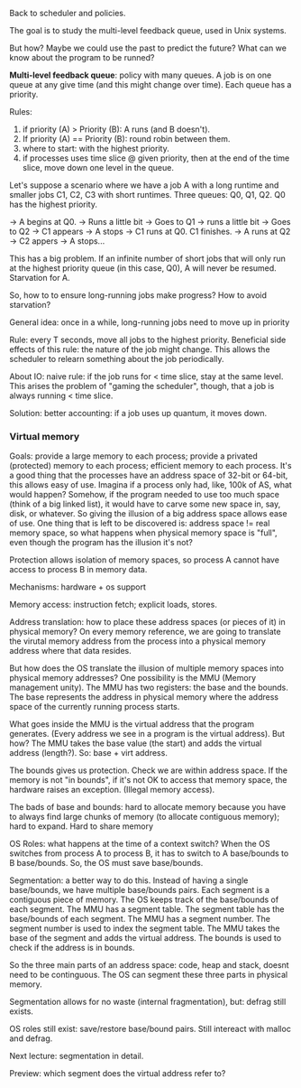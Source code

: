 Back to scheduler and policies.

The goal is to study the multi-level feedback queue, used in Unix systems.

But how? Maybe we could use the past to predict the future? What can we know about the program to be runned?

**Multi-level feedback queue**: policy with many queues. A job is on one queue at any give time (and this might change over time). Each queue has a priority.

Rules: 
1) if priority (A) > Priority (B): A runs (and B doesn't).
2) If priority (A) == Priority (B): round robin between them.
3) where to start: with the highest priority.
4) if processes uses time slice @ given priority, then at the end of the time slice, move down one level in the queue.

Let's suppose a scenario where we have a job A with a long runtime and smaller jobs C1, C2, C3 with short runtimes. Three queues: Q0, Q1, Q2. Q0 has the highest priority.

-> A begins at Q0. -> Runs a little bit -> Goes to Q1 -> runs a little bit -> Goes to Q2 -> C1 appears -> A stops -> C1 runs at Q0. C1 finishes. ->  A runs at Q2 -> C2 appers -> A stops...

This has a big problem. If an infinite number of short jobs that will only run at the highest priority queue (in this case, Q0), A will never be resumed. Starvation for A.

So, how to to ensure long-running jobs make progress? How to avoid starvation?

General idea: once in a while, long-running jobs need to move up in priority

Rule: every T seconds, move all jobs to the highest priority. Beneficial side effects of this rule: the nature of the job might change. This allows the scheduler to relearn something about the job periodically.


About IO: naive rule: if the job runs for < time slice, stay at the same level. This arises the problem of "gaming the scheduler", though, that a job is always running < time slice.

Solution: better accounting: if a job uses up quantum, it moves down.

### Virtual memory

Goals: provide a large memory to each process; provide a privated (protected) memory to each process; efficient memory to each process. It's a good thing that the processes have an address space of 32-bit or 64-bit, this allows easy of use. Imagina if a process only had, like, 100k of AS, what would happen? Somehow, if the program needed to use too much space (think of a big linked list), it would have to carve some new space in, say, disk, or whatever. So giving the illusion of a big address space allows ease of use. One thing that is left to be discovered is: address space != real memory space, so what happens when physical memory space is "full", even though the program has the illusion it's not?

Protection allows isolation of memory spaces, so process A cannot have access to process B in memory data.

Mechanisms: hardware + os support

Memory access: instruction fetch; explicit loads, stores.

Address translation: how to place these address spaces (or pieces of it) in physical memory? On every memory reference, we are going to translate the virutal memory address from the process into a physical memory address where that data resides.

But how does the OS translate the illusion of multiple memory spaces into physical memory addresses? One possibility is the MMU (Memory management unity). The MMU has two registers: the base and the bounds. The base represents the address in physical memory where the address space of the currently running process starts. 

What goes inside the MMU is the virtual address that the program generates. (Every address we see in a program is the virtual address). But how? The MMU takes the base value (the start) and adds the virtual address (length?). So: base + virt address.

The bounds gives us protection. Check we are within address space. If the memory is not "in bounds", if it's not OK to access that memory space, the hardware raises an exception. (Illegal memory access). 

The bads of base and bounds: hard to allocate memory because you have to always find large chunks of memory (to allocate contiguous memory); hard to expand. Hard to share memory

OS Roles: what happens at the time of a context switch? When the OS switches from process A to process B, it has to switch to A base/bounds to B base/bounds. So, the OS must save base/bounds.

Segmentation: a better way to do this. Instead of having a single base/bounds, we have multiple base/bounds pairs. Each segment is a contiguous piece of memory. The OS keeps track of the base/bounds of each segment. The MMU has a segment table. The segment table has the base/bounds of each segment. The MMU has a segment number. The segment number is used to index the segment table. The MMU takes the base of the segment and adds the virtual address. The bounds is used to check if the address is in bounds.

So the three main parts of an address space: code, heap and stack, doesnt need to be continguous. The OS can segment these three parts in physical memory.

Segmentation allows for no waste (internal fragmentation), but: defrag still exists.

OS roles still exist: save/restore base/bound pairs. Still intereact with malloc and defrag.

Next lecture: segmentation in detail.

Preview: which segment does the virtual address refer to?
